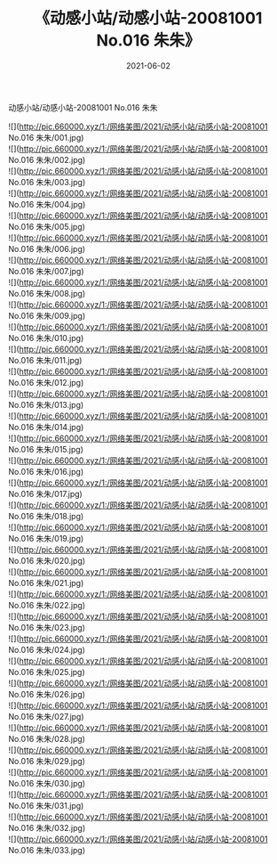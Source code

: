 ﻿---
layout: post
title:  《动感小站/动感小站-20081001 No.016 朱朱》
date:   2021-06-02
img: http://pic.660000.xyz/1:/网络美图/2021/动感小站/动感小站-20081001 No.016 朱朱/000.jpg
categories: [美女, 清纯, 唯美]
---

动感小站/动感小站-20081001 No.016 朱朱

 ![](http://pic.660000.xyz/1:/网络美图/2021/动感小站/动感小站-20081001 No.016 朱朱/001.jpg) <br>![](http://pic.660000.xyz/1:/网络美图/2021/动感小站/动感小站-20081001 No.016 朱朱/002.jpg) <br>![](http://pic.660000.xyz/1:/网络美图/2021/动感小站/动感小站-20081001 No.016 朱朱/003.jpg) <br>![](http://pic.660000.xyz/1:/网络美图/2021/动感小站/动感小站-20081001 No.016 朱朱/004.jpg) <br>![](http://pic.660000.xyz/1:/网络美图/2021/动感小站/动感小站-20081001 No.016 朱朱/005.jpg) <br>![](http://pic.660000.xyz/1:/网络美图/2021/动感小站/动感小站-20081001 No.016 朱朱/006.jpg) <br>![](http://pic.660000.xyz/1:/网络美图/2021/动感小站/动感小站-20081001 No.016 朱朱/007.jpg) <br>![](http://pic.660000.xyz/1:/网络美图/2021/动感小站/动感小站-20081001 No.016 朱朱/008.jpg) <br>![](http://pic.660000.xyz/1:/网络美图/2021/动感小站/动感小站-20081001 No.016 朱朱/009.jpg) <br>![](http://pic.660000.xyz/1:/网络美图/2021/动感小站/动感小站-20081001 No.016 朱朱/010.jpg) <br>![](http://pic.660000.xyz/1:/网络美图/2021/动感小站/动感小站-20081001 No.016 朱朱/011.jpg) <br>![](http://pic.660000.xyz/1:/网络美图/2021/动感小站/动感小站-20081001 No.016 朱朱/012.jpg) <br>![](http://pic.660000.xyz/1:/网络美图/2021/动感小站/动感小站-20081001 No.016 朱朱/013.jpg) <br>![](http://pic.660000.xyz/1:/网络美图/2021/动感小站/动感小站-20081001 No.016 朱朱/014.jpg) <br>![](http://pic.660000.xyz/1:/网络美图/2021/动感小站/动感小站-20081001 No.016 朱朱/015.jpg) <br>![](http://pic.660000.xyz/1:/网络美图/2021/动感小站/动感小站-20081001 No.016 朱朱/016.jpg) <br>![](http://pic.660000.xyz/1:/网络美图/2021/动感小站/动感小站-20081001 No.016 朱朱/017.jpg) <br>![](http://pic.660000.xyz/1:/网络美图/2021/动感小站/动感小站-20081001 No.016 朱朱/018.jpg) <br>![](http://pic.660000.xyz/1:/网络美图/2021/动感小站/动感小站-20081001 No.016 朱朱/019.jpg) <br>![](http://pic.660000.xyz/1:/网络美图/2021/动感小站/动感小站-20081001 No.016 朱朱/020.jpg) <br>![](http://pic.660000.xyz/1:/网络美图/2021/动感小站/动感小站-20081001 No.016 朱朱/021.jpg) <br>![](http://pic.660000.xyz/1:/网络美图/2021/动感小站/动感小站-20081001 No.016 朱朱/022.jpg) <br>![](http://pic.660000.xyz/1:/网络美图/2021/动感小站/动感小站-20081001 No.016 朱朱/023.jpg) <br>![](http://pic.660000.xyz/1:/网络美图/2021/动感小站/动感小站-20081001 No.016 朱朱/024.jpg) <br>![](http://pic.660000.xyz/1:/网络美图/2021/动感小站/动感小站-20081001 No.016 朱朱/025.jpg) <br>![](http://pic.660000.xyz/1:/网络美图/2021/动感小站/动感小站-20081001 No.016 朱朱/026.jpg) <br>![](http://pic.660000.xyz/1:/网络美图/2021/动感小站/动感小站-20081001 No.016 朱朱/027.jpg) <br>![](http://pic.660000.xyz/1:/网络美图/2021/动感小站/动感小站-20081001 No.016 朱朱/028.jpg) <br>![](http://pic.660000.xyz/1:/网络美图/2021/动感小站/动感小站-20081001 No.016 朱朱/029.jpg) <br>![](http://pic.660000.xyz/1:/网络美图/2021/动感小站/动感小站-20081001 No.016 朱朱/030.jpg) <br>![](http://pic.660000.xyz/1:/网络美图/2021/动感小站/动感小站-20081001 No.016 朱朱/031.jpg) <br>![](http://pic.660000.xyz/1:/网络美图/2021/动感小站/动感小站-20081001 No.016 朱朱/032.jpg) <br>![](http://pic.660000.xyz/1:/网络美图/2021/动感小站/动感小站-20081001 No.016 朱朱/033.jpg) <br>